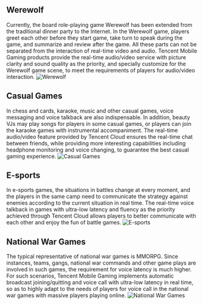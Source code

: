 ## Werewolf
Currently, the board role-playing game Werewolf has been extended from the traditional dinner party to the Internet. In the Werewolf game, players greet each other before they start game, take turn to speak during the game, and summarize and review after the game. All these parts can not be separated from the interaction of real-time video and audio. Tencent Mobile Gaming products provide the real-time audio/video service with picture clarity and sound quality as the priority, and specially customize for the Werewolf game scene, to meet the requirements of players for audio/video interaction.
![Werewolf](https://mc.qcloudimg.com/static/img/7fa86ed8b1a86ee681e23be1a065374a/image.jpg)
## Casual Games
In chess and cards, karaoke, music and other casual games, voice messaging and voice talkback are also indispensable. In addition, beauty VJs may play songs for players in some casual games, or players can join the karaoke games with instrumental accompaniment. The real-time audio/video feature provided by Tencent Cloud ensures the real-time chat between friends, while providing more interesting capabilities including headphone monitoring and voice changing, to guarantee the best casual gaming experience.
![Casual Games](https://mc.qcloudimg.com/static/img/32493d9d7dc4a055950caa43b1a493bc/image.jpg)
## E-sports
In e-sports games, the situations in battles change at every moment, and the players in the same camp need to communicate the strategy against enemies according to the current situation in real time. The real-time voice talkback in games with ultra-low latency and fluency as the priority achieved through Tencent Cloud allows players to better communicate with each other and enjoy the fun of battle games.
![E-sports](https://mc.qcloudimg.com/static/img/1f0fe8831a89b613e065d00dac59d025/image.jpg)
## National War Games
The typical representative of national war games is MMORPG. Since instances, teams, gangs, national war commands and other game plays are involved in such games, the requirement for voice latency is much higher. For such scenarios, Tencent Mobile Gaming implements automatic broadcast joining/quitting and voice call with ultra-low latency in real time, so as to highly adapt to the needs of players for voice call in the national war games with massive players playing online.
![National War Games](https://mc.qcloudimg.com/static/img/ab765546581dac39e64e1b1d387296b2/image.jpg)
